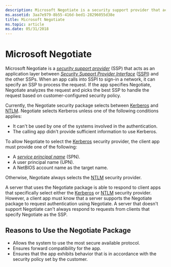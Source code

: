 ```yaml
---
description: Microsoft Negotiate is a security support provider that acts as an application layer between Security Support Provider Interface and the other SSPs.
ms.assetid: 3aa7e979-8b55-416d-bed1-28296055d38e
title: Microsoft Negotiate
ms.topic: article
ms.date: 05/31/2018
---
```


# Microsoft Negotiate

Microsoft Negotiate is a [*security support provider*](../secgloss/s-gly.md) (SSP) that acts as an application layer between [*Security Support Provider Interface*](../secgloss/s-gly.md) ([SSPI](sspi.md)) and the other SSPs. When an app calls into SSPI to sign-in a network, it can specify an SSP to process the request. If the app specifies Negotiate, Negotiate analyzes the request and picks the best SSP to handle the request based on customer-configured security policy.

Currently, the Negotiate security package selects between [Kerberos](microsoft-kerberos.md) and [NTLM](microsoft-ntlm.md). Negotiate selects Kerberos unless one of the following conditions applies:

* It can't be used by one of the systems involved in the authentication.
* The calling app didn't provide sufficient information to use Kerberos.

To allow Negotiate to select the [Kerberos](microsoft-kerberos.md) security provider, the client app must provide one of the following:

* A [*service principal name*](../secgloss/s-gly.md) (SPN).
* A user principal name (UPN).
* A NetBIOS account name as the target name.

Otherwise, Negotiate always selects the [NTLM](microsoft-ntlm.md) security provider.

A server that uses the Negotiate package is able to respond to client apps that specifically select either the [Kerberos](microsoft-kerberos.md) or [NTLM](microsoft-ntlm.md) security provider. However, a client app must know that a server supports the Negotiate package to request authentication using Negotiate. A server that doesn't support Negotiate can't always respond to requests from clients that specify Negotiate as the SSP.

## Reasons to Use the Negotiate Package

- Allows the system to use the most secure available protocol.
- Ensures forward compatibility for the app.
- Ensures that the app exhibits behavior that is in accordance with the security policy set by the customer.
